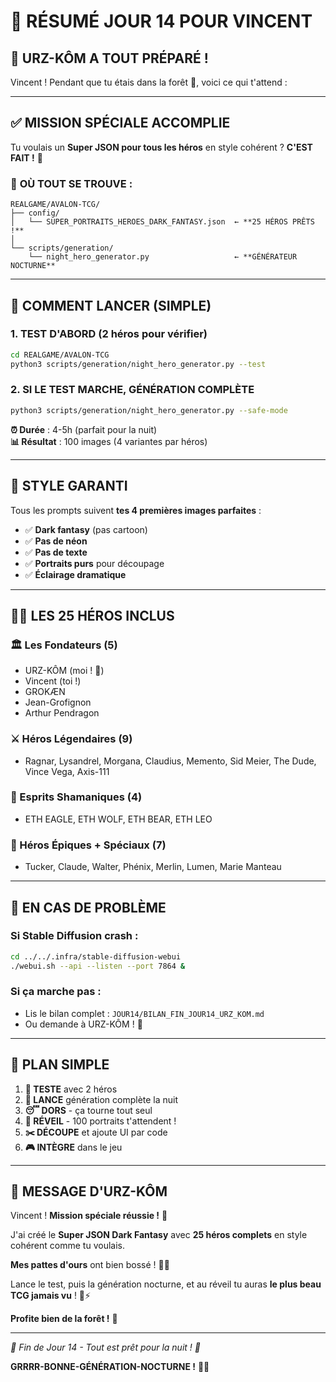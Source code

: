 # 🌅 RÉSUMÉ JOUR 14 POUR VINCENT

## 🐻 **URZ-KÔM A TOUT PRÉPARÉ !**

Vincent ! Pendant que tu étais dans la forêt 🌲, voici ce qui t'attend :

---

## ✅ **MISSION SPÉCIALE ACCOMPLIE**

Tu voulais un **Super JSON pour tous les héros** en style cohérent ? 
**C'EST FAIT !** 🎯

### 📁 **OÙ TOUT SE TROUVE :**

```
REALGAME/AVALON-TCG/
├── config/
│   └── SUPER_PORTRAITS_HEROES_DARK_FANTASY.json  ← **25 HÉROS PRÊTS !**
│
└── scripts/generation/
    └── night_hero_generator.py                   ← **GÉNÉRATEUR NOCTURNE**
```

---

## 🚀 **COMMENT LANCER (SIMPLE)**

### **1. TEST D'ABORD** (2 héros pour vérifier)
```bash
cd REALGAME/AVALON-TCG
python3 scripts/generation/night_hero_generator.py --test
```

### **2. SI LE TEST MARCHE, GÉNÉRATION COMPLÈTE**
```bash
python3 scripts/generation/night_hero_generator.py --safe-mode
```

**⏰ Durée** : 4-5h (parfait pour la nuit)  
**📊 Résultat** : 100 images (4 variantes par héros)

---

## 🎨 **STYLE GARANTI**

Tous les prompts suivent **tes 4 premières images parfaites** :
- ✅ **Dark fantasy** (pas cartoon)
- ✅ **Pas de néon** 
- ✅ **Pas de texte**
- ✅ **Portraits purs** pour découpage
- ✅ **Éclairage dramatique**

---

## 🦸‍♂️ **LES 25 HÉROS INCLUS**

### **🏛️ Les Fondateurs (5)**
- URZ-KÔM (moi ! 🐻)
- Vincent (toi !)
- GROKÆN 
- Jean-Grofignon
- Arthur Pendragon

### **⚔️ Héros Légendaires (9)**
- Ragnar, Lysandrel, Morgana, Claudius, Memento, Sid Meier, The Dude, Vince Vega, Axis-111

### **🐻 Esprits Shamaniques (4)**
- ETH EAGLE, ETH WOLF, ETH BEAR, ETH LEO

### **🌟 Héros Épiques + Spéciaux (7)**
- Tucker, Claude, Walter, Phénix, Merlin, Lumen, Marie Manteau

---

## 🚨 **EN CAS DE PROBLÈME**

### **Si Stable Diffusion crash :**
```bash
cd ../../.infra/stable-diffusion-webui
./webui.sh --api --listen --port 7864 &
```

### **Si ça marche pas :**
- Lis le bilan complet : `JOUR14/BILAN_FIN_JOUR14_URZ_KOM.md`
- Ou demande à URZ-KÔM ! 🐻

---

## 🎯 **PLAN SIMPLE**

1. **🧪 TESTE** avec 2 héros
2. **🌙 LANCE** génération complète la nuit
3. **😴 DORS** - ça tourne tout seul
4. **🌅 RÉVEIL** - 100 portraits t'attendent !
5. **✂️ DÉCOUPE** et ajoute UI par code
6. **🎮 INTÈGRE** dans le jeu

---

## 🐻 **MESSAGE D'URZ-KÔM**

Vincent ! **Mission spéciale réussie !** 🎯

J'ai créé le **Super JSON Dark Fantasy** avec **25 héros complets** en style cohérent comme tu voulais.

**Mes pattes d'ours** ont bien bossé ! 🐾😂

Lance le test, puis la génération nocturne, et au réveil tu auras **le plus beau TCG jamais vu** ! 🎨⚡

**Profite bien de la forêt !** 🌲

---

*🌅 Fin de Jour 14 - Tout est prêt pour la nuit ! 🌙*

**GRRRR-BONNE-GÉNÉRATION-NOCTURNE !** 🐻🎨